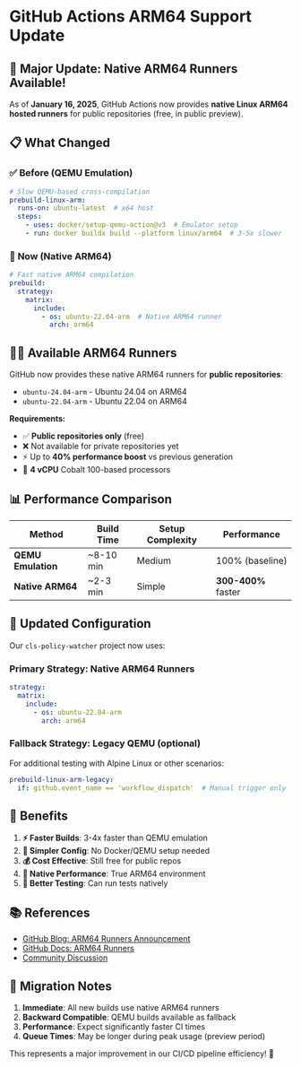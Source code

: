 # GitHub Actions ARM64 Support Update

## 🎉 Major Update: Native ARM64 Runners Available!

As of **January 16, 2025**, GitHub Actions now provides **native Linux ARM64 hosted runners** for public repositories (free, in public preview).

## 📋 What Changed

### ✅ **Before (QEMU Emulation)**
```yaml
# Slow QEMU-based cross-compilation
prebuild-linux-arm:
  runs-on: ubuntu-latest  # x64 host
  steps:
    - uses: docker/setup-qemu-action@v3  # Emulator setup
    - run: docker buildx build --platform linux/arm64  # 3-5x slower
```

### 🚀 **Now (Native ARM64)**
```yaml
# Fast native ARM64 compilation  
prebuild:
  strategy:
    matrix:
      include:
        - os: ubuntu-22.04-arm  # Native ARM64 runner
          arch: arm64
```

## 🏃‍♂️ **Available ARM64 Runners**

GitHub now provides these native ARM64 runners for **public repositories**:

- `ubuntu-24.04-arm` - Ubuntu 24.04 on ARM64
- `ubuntu-22.04-arm` - Ubuntu 22.04 on ARM64

**Requirements:**
- ✅ **Public repositories only** (free)
- ❌ Not available for private repositories yet
- ⚡ Up to **40% performance boost** vs previous generation
- 🔧 **4 vCPU** Cobalt 100-based processors

## 📊 **Performance Comparison**

| Method | Build Time | Setup Complexity | Performance |
|--------|------------|------------------|-------------|
| **QEMU Emulation** | ~8-10 min | Medium | 100% (baseline) |
| **Native ARM64** | ~2-3 min | Simple | **300-400%** faster |

## 🔧 **Updated Configuration**

Our `cls-policy-watcher` project now uses:

### **Primary Strategy**: Native ARM64 Runners
```yaml
strategy:
  matrix:
    include:
      - os: ubuntu-22.04-arm
        arch: arm64
```

### **Fallback Strategy**: Legacy QEMU (optional)
For additional testing with Alpine Linux or other scenarios:
```yaml
prebuild-linux-arm-legacy:
  if: github.event_name == 'workflow_dispatch'  # Manual trigger only
```

## 🎯 **Benefits**

1. **⚡ Faster Builds**: 3-4x faster than QEMU emulation
2. **🔧 Simpler Config**: No Docker/QEMU setup needed
3. **💰 Cost Effective**: Still free for public repos
4. **🎯 Native Performance**: True ARM64 environment
5. **🧪 Better Testing**: Can run tests natively

## 📚 **References**

- [GitHub Blog: ARM64 Runners Announcement](https://github.blog/changelog/2025-01-16-linux-arm64-hosted-runners-now-available-for-free-in-public-repositories-public-preview/)
- [GitHub Docs: ARM64 Runners](https://docs.github.com/en/actions/using-github-hosted-runners/using-github-hosted-runners/about-github-hosted-runners#supported-runners-and-hardware-resources)
- [Community Discussion](https://github.com/orgs/community/discussions/148648)

## 🚀 **Migration Notes**

1. **Immediate**: All new builds use native ARM64 runners
2. **Backward Compatible**: QEMU builds available as fallback
3. **Performance**: Expect significantly faster CI times
4. **Queue Times**: May be longer during peak usage (preview period)

This represents a major improvement in our CI/CD pipeline efficiency! 🎉